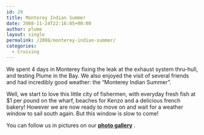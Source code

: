 ```yaml
---
id: 29
title: Monterey Indian Summer
date: 2008-11-24T22:16:05+00:00
author: plume
layout: single
permalink: /2008/monterey-indian-summer/
categories:
  - Cruising
---
```

We spent 4 days in Monterey fixing the leak at the exhaust system
thru-hull, and testing Plume in the Bay. We also enjoyed the visit of several
friends and had incredibly good weather: the &#8220;Monterey Indian
Summer&#8221;.
  
Well, we start to love this little city of fishermen, with everyday fresh fish
at $1 per pound on the wharf, beaches for Kenzo and a delicious french bakery!
However we are now ready to move on and wait for a weather window to sail south
again. But this window is slow to come!

You can follow us in pictures on our <a
href="http://plume.flupes.org/gallery/index.php?level=collection&id=5"><strong>photo
gallery</strong></a> .
